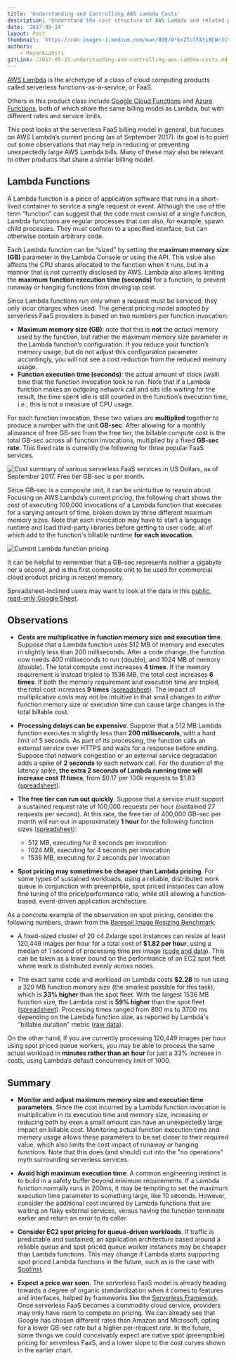 ```yaml
---
title: 'Understanding and Controlling AWS Lambda Costs'
description: 'Understand the cost structure of AWS Lambda and related products, and when they can lead to unpleasant billing surprises.'
date: '2017-09-14'
layout: Post
thumbnail: 'https://cdn-images-1.medium.com/max/800/0*kxZTolFAtiBCWr3C%2E'
authors:
    - MayankLahiri
gitLink: /2017-09-15-understanding-and-controlling-aws-lambda-costs.md
---
```


[AWS Lambda](https://aws.amazon.com/lambda) is the archetype of a class of cloud computing products called serverless functions-as-a-service, or FaaS.

Others in this product class include [Google Cloud Functions](https://cloud.google.com/functions/) and [Azure Functions](https://azure.microsoft.com/en-us/services/functions/), both of which share the same billing model as Lambda, but with different rates and service limits.

This post looks at the serverless FaaS billing model in general, but focuses on AWS Lambda’s current pricing (as of September 2017). Its goal is to point out some observations that may help in reducing or preventing unexpectedly large AWS Lambda bills. Many of these may also be relevant to other products that share a similar billing model.

## Lambda Functions

A Lambda function is a piece of application software that runs in a short-lived container to service a single request or event. Although the use of the term “function” can suggest that the code must consist of a single function, Lambda functions are regular processes that can also, for example, spawn child processes. They must conform to a specified interface, but can otherwise contain arbitrary code.

Each Lambda function can be “sized” by setting the **maximum memory size (GB)** parameter in the Lambda Console or using the API. This value also affects the CPU shares allocated to the function when it runs, but in a manner that is not currently disclosed by AWS. Lambda also allows limiting the **maximum function execution time (seconds)** for a function, to prevent runaway or hanging functions from driving up cost.

Since Lambda functions run only when a request must be serviced, they only incur charges when used. The general pricing model adopted by serverless FaaS providers is based on two numbers per function invocation:

  * **Maximum memory size (GB)**: note that this is **not** the *actual* memory used by the function, but rather the maximum memory size parameter in the Lambda function’s configuration. If you reduce your function’s memory usage, but do not adjust this configuration parameter accordingly, you will not see a cost reduction from the reduced memory usage.
  * **Function execution time (seconds)**: the actual amount of clock (wall) time that the function invocation took to run. Note that if a Lambda function makes an outgoing network call and sits idle waiting for the result, the time spent idle is still counted in the function’s execution time, i.e., this is not a measure of CPU usage.

For each function invocation, these two values are **multiplied** together to produce a number with the unit **GB-sec**. After allowing for a monthly allowance of free GB-sec from the free tier, the billable compute cost is the total GB-sec across all function invocations, multiplied by a fixed **GB-sec rate**. This fixed rate is currently the following for three popular FaaS services.

![Cost summary of various serverless FaaS services in US Dollars, as of September 2017. Free tier GB-sec is per month.](https://cdn-images-1.medium.com/max/800/1*CUxf_2hkTNRqlbm-f9rHcQ.png)

Since GB-sec is a composite unit, it can be unintuitive to reason about. Focusing on AWS Lambda’s current pricing, the following chart shows the cost of executing 100,000 invocations of a Lambda function that executes for a varying amount of time, broken down by three different maximum memory sizes. Note that each invocation may have to start a language runtime and load third-party libraries before getting to user code, all of which add to the function's billable runtime **for each invocation**.

![Current Lambda function pricing](https://cdn-images-1.medium.com/max/800/0*kxZTolFAtiBCWr3C.)

It can be helpful to remember that a GB-sec represents neither a gigabyte nor a second, and is the first composite unit to be used for commercial cloud product pricing in recent memory.

Spreadsheet-inclined users may want to look at the data in this [public, read-only Google Sheet](https://docs.google.com/spreadsheets/d/1xh_rNQwGVLos7Fshq2eM4gbIz546LwvrY1fMcLGqPmw/edit?zx=p7c6vgh0j97k#gid=541900098).

## Observations

* **Costs are multiplicative in function memory size and execution time**. Suppose that a Lambda function uses 512 MB of memory and executes in slightly less than 200 milliseconds. After a code change, the function now needs 400 milliseconds to run (double), and 1024 MB of memory (double). The total compute cost increases **4 times**. If the memory requirement is instead tripled to 1536 MB, the total cost increases **6 times**. If both the memory requirement and execution time are tripled, the total cost increases **9 times** ([spreadsheet](https://docs.google.com/spreadsheets/d/1xh_rNQwGVLos7Fshq2eM4gbIz546LwvrY1fMcLGqPmw/edit?zx=p7c6vgh0j97k#gid=541900098)). The impact of multiplicative costs may not be intuitive in that small changes to *either* function memory size or execution time can cause large changes in the total billable cost.


* **Processing delays can be expensive**. Suppose that a 512 MB Lambda function executes in slightly less than **200 milliseconds**, with a hard limit of 5 seconds. As part of its processing, the function calls an external service over HTTPS and waits for a response before ending. Suppose that network congestion or an external service degradation adds a spike of **2 seconds** to each network call. For the duration of the latency spike, **the extra 2 seconds of Lambda running time will increase cost *11 times***, from \$0.17 per 100k requests to \$1.83 ([spreadsheet](https://docs.google.com/spreadsheets/d/1xh_rNQwGVLos7Fshq2eM4gbIz546LwvrY1fMcLGqPmw/edit?zx=p7c6vgh0j97k#gid=541900098)).


* **The free tier can run out quickly**. Suppose that a service must support a sustained request rate of 100,000 requests per hour (sustained 27 requests per second). At this rate, the free tier of 400,000 GB-sec per month will run out in approximately **1 hour** for the following function sizes ([spreadsheet](https://docs.google.com/spreadsheets/d/1xh_rNQwGVLos7Fshq2eM4gbIz546LwvrY1fMcLGqPmw/edit?zx=p7c6vgh0j97k#gid=240985719)):
    * 512 MB, executing for 8 seconds per invocation
    * 1024 MB, executing for 4 seconds per invocation
    * 1536 MB, executing for 2 seconds per invocation


* **Spot pricing may sometimes be cheaper than Lambda pricing**. For some types of sustained workloads, using a reliable, distributed work queue in conjunction with preemptible, spot priced instances can allow fine tuning of the price/performance ratio, while still allowing a function-based, event-driven application architecture.

As a concrete example of the observation on spot pricing, consider the following numbers, drawn from the [Baresoil Image Resizing Benchmark](https://iceroad.github.io/baresoil-benchmark-image-resizer/):

* A fixed-sized cluster of 20 c4.2xlarge spot instances can resize at least 120,449 images per hour for a total cost of **\$1.82 per hour**, using a median of 1 second of processing time per image ([code and data](https://github.com/iceroad/baresoil-benchmark-image-resizer)). This can be taken as a lower bound on the performance of an EC2 spot fleet where work is distributed evenly across nodes.


* The exact same code and workload on Lambda costs **\$2.28** to run using a 320 MB function memory size (the smallest possible for this task), which is **33% higher** than the spot fleet. With the largest 1536 MB function size, the Lambda cost is **59% higher** than the spot fleet ([spreadsheet](https://docs.google.com/spreadsheets/d/1xh_rNQwGVLos7Fshq2eM4gbIz546LwvrY1fMcLGqPmw/edit?zx=p7c6vgh0j97k#gid=0)). Processing times ranged from 800 ms to 3700 ms depending on the Lambda function size, as reported by Lambda's "billable duration" metric ([raw data](https://docs.google.com/spreadsheets/d/1xh_rNQwGVLos7Fshq2eM4gbIz546LwvrY1fMcLGqPmw/edit?zx=p7c6vgh0j97k#gid=1387756407)).

On the other hand, if you are currently processing 120,449 images per hour using spot priced queue workers, you may be able to process the same actual workload in **minutes rather than an hour** for just a 33% increase in costs, using Lambda’s default concurrency limit of 1000.

## Summary

* **Monitor and adjust maximum memory size and execution time parameters**. Since the cost incurred by a Lambda function invocation is multiplicative in its execution time and memory size, increasing or reducing both by even a small amount can have an unexpectedly large impact on billable cost. Monitoring actual function execution time and memory usage allows these parameters to be set closer to their required value, which also limits the cost impact of runaway or hanging functions. Note that this does (and should) cut into the "no operations" myth surrounding serverless services.


* **Avoid high maximum execution time**. A common engineering instinct is to build in a safety buffer beyond minimum requirements. If a Lambda function normally runs in 200ms, it may be tempting to set the maximum execution time parameter to something large, like 10 seconds. However, consider the additional cost incurred by Lambda functions that are waiting on flaky external services, versus having the function terminate earlier and return an error to its caller.


* **Consider EC2 spot pricing for queue-driven workloads**. If traffic is predictable and sustained, an  application architecture based around a reliable queue and spot priced queue worker instances may be cheaper than Lambda functions. This may change if Lambda starts supporting spot priced Lambda functions in the future, such as is the case with [SpotInst](https://www.spotinst.com/).


* **Expect a price war soon**. The serverless FaaS model is already heading towards a degree of organic standardization when it comes to features and interfaces, helped by frameworks like the [Serverless Framework](https://serverless.com/). Once serverless FaaS becomes a commodity cloud service, providers may only have room to compete on pricing. We can already see that Google has chosen different rates than Amazon and Microsoft, opting for a lower GB-sec rate but a higher per-request rate. In the future, some things we could conceivably expect are native spot (preemptible) pricing for serverless FaaS, and a lower slope to the cost curves shown in the earlier chart.
